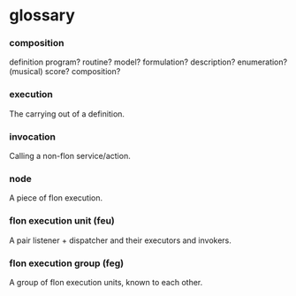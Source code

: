
# glossary


### composition

definition
program? routine? model? formulation? description?
enumeration? (musical) score? composition?

### execution

The carrying out of a definition.

### invocation

Calling a non-flon service/action.

### node

A piece of flon execution.

### flon execution unit (feu)

A pair listener + dispatcher and their executors and invokers.

### flon execution group (feg)

A group of flon execution units, known to each other.

